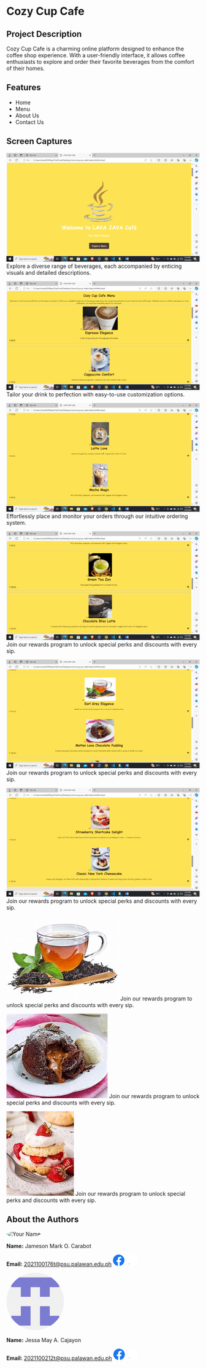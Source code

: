 # Cozy Cup Cafe

## Project Description
Cozy Cup Cafe is a charming online platform designed to enhance the coffee shop experience. With a user-friendly interface, it allows coffee enthusiasts to explore and order their favorite beverages from the comfort of their homes.

## Features
+ Home
+ Menu
+ About Us 
+ Contact Us 

## Screen Captures

![Menu Exploration](img/Screenshot%201.png)
Explore a diverse range of beverages, each accompanied by enticing visuals and detailed descriptions.

![Customization](img/Screenshot2.png)
Tailor your drink to perfection with easy-to-use customization options.


![Ordering System](img/Screenshot3.png)
Effortlessly place and monitor your orders through our intuitive ordering system.


![Rewards Program](img/Screenshot4.png)
Join our rewards program to unlock special perks and discounts with every sip.

![Rewards Program](img/Screenshot5.png)
Join our rewards program to unlock special perks and discounts with every sip.

![Rewards Program](img/Screenshot6.png)
Join our rewards program to unlock special perks and discounts with every sip.

![Rewards Program](img/product7.png)
Join our rewards program to unlock special perks and discounts with every sip.

![Rewards Program](img/product8.png)
Join our rewards program to unlock special perks and discounts with every sip.

![Rewards Program](img/product9.png)
Join our rewards program to unlock special perks and discounts with every sip. 

## About the Authors
<img src="https://github.com/urjay-em.png" alt="Your Name" width="150" style="border-radius: 50%;">

**Name:** Jameson Mark O. Carabot 

**Email:** 2021100176t@psu.palawan.edu.ph
<a href="https://web.facebook.com/Jameson.carabot">
    <img src="img/Facebook.png" style="width: 30px; border-radius: 50%;" ></a> <a  href="https://github.com/urjay-em">
    <img src="img/Github.png" style="width: 30px; border-radius: 50%;">
</a>



<img src="img/myprofile.png" alt="Your Name" width="150" style="border-radius: 50%;">

**Name:** Jessa May A. Cajayon 

**Email:** 2021100212t@psu.palawan.edu.ph
<a href="https://web.facebook.com/jessa.alvarez.399826">
    <img src="img/Facebook.png" style="width: 30px; border-radius: 50%;" ></a> <a  href="https://github.com/JessaMayaa">
    <img src="img/Github.png" style="width: 30px; border-radius: 50%;">
</a>
